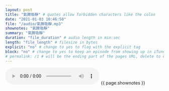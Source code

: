 ```yaml
---
layout: post
title: "氣脾吸靜" # quotes allow forbidden characters like the colon
date: "2021-01-03 10:46:50"
file: "/audio/氣脾吸靜.mp3"
shownotes: "氣脾吸靜"
summary: "氣脾吸靜"
duration: "file_duration" # audio length in min:sec
length: "file_length" # filesize in bytes
explicit: "no" # change to yes to flag with the explicit tag
block: "no" # change to yes to keep an episode from showing up in iTunes
# permalink: /1 # will be the ending part of the pages URL, delete to default to the title
---
```


<audio controls>
<source src="{{site.url}}{{site.baseurl}}{{ page.file }}" type="audio/x-mp3">
Your browser does not support the audio element.
</audio>
{{ page.shownotes }}
